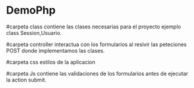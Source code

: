 # DemoPhp

#carpeta class contiene las clases necesarias para el proyecto ejemplo class Session,Usuario.

#carpeta controller interactua con los formularios al resivir las peteciones POST  donde implementamos las clases.

#carpeta css estilos de la aplicacion

#carpeta Js contiene las validaciones de los formularios antes de ejecutar la action submit.
